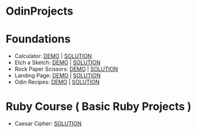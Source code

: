 # OdinProjects

# Foundations

- Calculator:
<a href="https://br3y.github.io/calculator/">DEMO</a> | 
<a href="https://github.com/Br3y/calculator">SOLUTION</a>
- Etch a Sketch:
<a href="https://br3y.github.io/etch-a-sketch/">DEMO</a> | 
<a href="https://github.com/Br3y/etch-a-sketch">SOLUTION</a>
- Rock Paper Scissors:
<a href="https://br3y.github.io/rock-paper-scissors/">DEMO</a> | 
<a href="https://github.com/Br3y/rock-paper-scissors">SOLUTION</a>
- Landing Page:
<a href="https://br3y.github.io/odin-landing-page/">DEMO</a> | 
<a href="https://github.com/Br3y/odin-landing-page">SOLUTION</a>
- Odin Recipes:
<a href="https://br3y.github.io/odin-recipes/">DEMO</a> | 
<a href="https://github.com/Br3y/odin-recipes">SOLUTION</a>

# Ruby Course ( Basic Ruby Projects )

- Caesar Cipher:
<a href="https://github.com/Br3y/basic-ruby-projects/blob/main/caesar_cipher.rb">SOLUTION</a>
